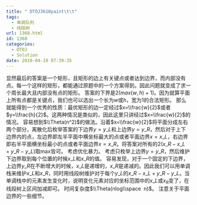 ```yaml
---
title: " DTOJ3610paint\t\t"
tags:
  - 单调队列
  - 线段树
url: 1368.html
id: 1368
categories:
  - DTOJ
  - Solution
date: 2018-04-10 07:39:35
---
```


显然最后的答案是一个矩形，且矩形的边上有关键点或者达到边界，而内部没有点。每一个这样的矩形，都能通过原题中的一个方案得到。因此问题就变成了求一个周长最大且内部没有点的矩形。 答案的下界是$2(max(w,h)+1)$。因为就算平面上所有点都是关键点，我们也可以选出一个长为$w$或$h$，宽为$1$的合法矩形。 那么就能得到一个优秀的性质：最优矩形的边一定经过$x=\\frac{w}{2}$或者$y=\\frac{h}{2}$。这两种情况是类似的，因此这里只讲经过$x=\\frac{w}{2}$的情况。 容易想到$\\Theta(n^2)$的做法。沿着$x=\\frac{w}{2}$将平面分成左右两个部分，离散化后枚举答案的下边界$y=y\_L$和上边界$y=y\_R$，然后对于上下边界内的点，左边界即左半平面中横坐标最大的点或者平面边界$x=x\_L$，右边界即右半平面横坐标最小的点或者平面边界$x=x\_R$。将答案对所有的$2(x\_R-x\_L+y\_R-y\_L)$取max皆可。 考虑优化暴力。 考虑只枚举上边界$y=y\_R$，然后维护下边界取到每个位置的时候$x\_L$和$x\_R$的值。 容易发现，对于一个固定的下边界，上边界$y\_R$在不断增大的时候，$x\_L$是递增的，$x\_R$是递减的。因此我们可以用单调栈来维护$x\_L$和$x\_R$，同时用线段树维护对于每个$y\_L$的$x\_R-x\_L+y\_R-y\_L$。当单调栈中的元素发生变化时，说明变化元素对应的坐标范围中的$x\_L$或$x_R$变了，在线段树上区间加减即可。 时间复杂度$\\Theta(nlog\\space  n)$。 注意关于平面边界的一些细节。
